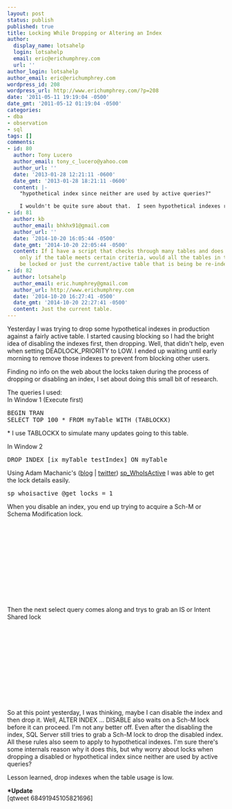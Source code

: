 ```yaml
---
layout: post
status: publish
published: true
title: Locking While Dropping or Altering an Index
author:
  display_name: lotsahelp
  login: lotsahelp
  email: eric@erichumphrey.com
  url: ''
author_login: lotsahelp
author_email: eric@erichumphrey.com
wordpress_id: 208
wordpress_url: http://www.erichumphrey.com/?p=208
date: '2011-05-11 19:19:04 -0500'
date_gmt: '2011-05-12 01:19:04 -0500'
categories:
- dba
- observation
- sql
tags: []
comments:
- id: 80
  author: Tony Lucero
  author_email: tony_c_lucero@yahoo.com
  author_url: ''
  date: '2013-01-28 12:21:11 -0600'
  date_gmt: '2013-01-28 18:21:11 -0600'
  content: |-
    "hypothetical index since neither are used by active queries?"

    I wouldn't be quite sure about that.  I seen hypothetical indexes referenced in execution plans.  I believe that internally the optimizer must divert back to the PK but have no evidence to backup.  However whats worse is proper stats arn't kept on the tables and furthermore the optimizer can't offer proper index choices to help you index correctly.  This is junk the last "DBA" left me from a failed index tuning job across of course all the busiest environments in my data center.  I came here in the situation your in and like you a downtime is in the near future....
- id: 81
  author: kb
  author_email: bhkhx91@gmail.com
  author_url: ''
  date: '2014-10-20 16:05:44 -0500'
  date_gmt: '2014-10-20 22:05:44 -0500'
  content: If I have a script that checks through many tables and does the Reindex
    only if the table meets certain criteria, would all the tables in that criteria
    be locked or just the current/active table that is being be re-indexed
- id: 82
  author: lotsahelp
  author_email: eric.humphrey@gmail.com
  author_url: http://www.erichumphrey.com
  date: '2014-10-20 16:27:41 -0500'
  date_gmt: '2014-10-20 22:27:41 -0500'
  content: Just the current table.
---
```

<p>Yesterday I was trying to drop some hypothetical indexes in production against a fairly active table. I started causing blocking so I had the bright idea of disabling the indexes first, then dropping. Well, that didn't help, even when setting DEADLOCK_PRIORITY to LOW. I ended up waiting until early morning to remove those indexes to prevent from blocking other users.</p>
<p>Finding no info on the web about the locks taken during the process of dropping or disabling an index, I set about doing this small bit of research.</p>
<p>The queries I used:<br />
In Window 1 (Execute first)</p>
<pre lang="tsql">BEGIN TRAN
SELECT TOP 100 * FROM myTable WITH (TABLOCKX)</pre>
<p>* I use TABLOCKX to simulate many updates going to this table.</p>
<p>In Window 2</p>
<pre lang="tsql">DROP INDEX [ix_myTable_testIndex] ON myTable</pre>
<p>Using Adam Machanic's (<a href="http://sqlblog.com/blogs/adam_machanic/">blog</a> | <a href="http://twitter.com/#!/AdamMachanic">twitter</a>) <a href="http://sqlblog.com/blogs/adam_machanic/archive/tags/who+is+active/">sp_WhoIsActive</a> I was able to get the lock details easily.</p>
<pre lang="tsql">sp_whoisactive @get_locks = 1</pre>
<p>When you disable an index, you end up trying to acquire a Sch-M or Schema Modification lock. </p>
<pre lang="xml"><Database name="Sandbox">
  <Locks>
    <Lock request_mode="S" request_status="GRANT" request_count="1" />
  </Locks>
  <Objects>
    <Object name="myTable" schema_name="dbo">
      <Locks>
        <Lock resource_type="OBJECT" request_mode="Sch-M" request_status="WAIT" request_count="1" />
      </Locks>
    </Object>
  </Objects>
</Database></pre>
<p>Then the next select query comes along and trys to grab an IS or Intent Shared lock</p>
<pre lang="xml"><Database name="Sandbox">
  <Locks>
    <Lock request_mode="S" request_status="GRANT" request_count="1" />
  </Locks>
  <Objects>
    <Object name="myTable" schema_name="dbo">
      <Locks>
        <Lock resource_type="OBJECT" request_mode="IS" request_status="WAIT" request_count="1" />
      </Locks>
    </Object>
  </Objects>
</Database></pre>
<p>So at this point yesterday, I was thinking, maybe I can disable the index and then drop it. Well, ALTER INDEX ... DISABLE also waits on a Sch-M lock before it can proceed. I'm not any better off. Even after the disabling the index, SQL Server still tries to grab a Sch-M lock to drop the disabled index. All these rules also seem to apply to hypothetical indexes. I'm sure there's some internals reason why it does this, but why worry about locks when dropping a disabled or hypothetical index since neither are used by active queries?</p>
<p>Lesson learned, drop indexes when the table usage is low.</p>
<p><strong>*Update</strong><br />
[qtweet 68491945105821696]</p>
